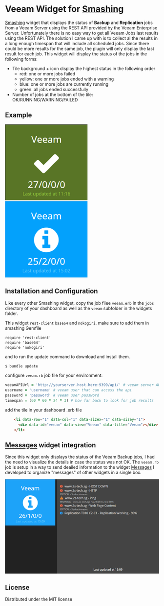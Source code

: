 # Veeam Widget for [Smashing](https://smashing.github.io)

[Smashing](https://smashing.github.io) widget that displays the status of **Backup** and **Replication** jobs from a Veeam Server using the REST API provided by the Veeam Enterprise Server.
Unfortunately there is no easy way to get all Veeam Jobs last results using the REST API. The solution I came up with is to collect al the results in a long enough timespan that will include all scheduled jobs. Since there could be more results for the same job, the plugin will only display the last result for each job.
This widget will display the status of the jobs in the following forms:

* Tile background + icon display the highest status in the following order
  * red: one or more jobs failed
  * yellow: one or more jobs ended with a warning
  * blue: one or more jobs are currently running
  * green: all jobs ended successfully
* Number of jobs at the bottom of the tile: OK/RUNNING/WARNING/FAILED

## Example

![veeam ok](https://raw.githubusercontent.com/lucapxl/smashing_widget_veeam/master/images/veeam-ok.png)
![veeam-info](https://raw.githubusercontent.com/lucapxl/smashing_widget_veeam/master/images/veeam-info.png)

## Installation and Configuration

Like every other Smashing widget, copy the job filee `veeam.erb` in the `jobs` directory of your dashboard as well as the `veeam` subfolder in the widgets folder.

This widget `rest-client` `base64` and `nokogiri`. make sure to add them in smashing Gemfile

```Gemfile
require 'rest-client'
require 'base64'
require 'nokogiri'
```

and to run the update command to download and install them.

```bash
$ bundle update
```

configure `veeam.rb` job file for your environment:

```ruby
veeamAPIUrl = 'http://yourserver.host.here:9399/api/' # veeam server API url
username = 'username' # veeam user that can access the api
password = 'password' # veeam user password
timespan = (60 * 60 * 24 * 3) # how far back to look for job results
```

add the tile in your dashboard .erb file

```html
    <li data-row="1" data-col="1" data-sizex="1" data-sizey="1">
      <div data-id="veeam" data-view="Veeam" data-title="Veeam"></div>
    </li>
```

## [Messages](https://github.com/lucapxl/smashing_widget_messages) widget integration

Since this widget only displays the status of the Veeam Backup jobs, I had the need to visualize the details in case the status was not OK. The `veeam.rb` job is setup in a way to send deailed information to the widget [Messages](https://github.com/lucapxl/smashing_widget_messages) I developed to organize "messages" of other widgets in a single box.

![messages integration](https://raw.githubusercontent.com/lucapxl/smashing_widget_veeam/master/images/messages-1.png)

## License

Distributed under the MIT license
